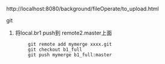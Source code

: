 
http://localhost:8080/background/fileOperate/to_upload.html


git

1. 将local.br1 push到 remote2.master上面
```
        git remote add mymerge xxxx.git
        git checkout b1_full
        git push mymerge b1_full:master
```
